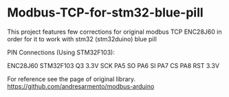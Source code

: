 # Modbus-TCP-for-stm32-blue-pill
This project features few corrections for original modbus TCP ENC28J60 in order for it to work with stm32 (stm32duino) blue pill

PIN Connections (Using STM32F103):

ENC28J60    STM32F103
Q3          3.3V
SCK         PA5
SO          PA6
SI          PA7
CS          PA8
RST         3.3V

For reference see the page of original library.
https://github.com/andresarmento/modbus-arduino 
